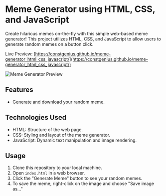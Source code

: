 # Meme Generator using HTML, CSS, and JavaScript

Create hilarious memes on-the-fly with this simple web-based meme generator! This project utilizes HTML, CSS, and JavaScript to allow users to generate random memes on a button click.

Live Preview: [https://constgenius.github.io/meme-generator_html_css_javascript/](https://constgenius.github.io/meme-generator_html_css_javascript/) 

![Meme Generator Preview](images/Modern_Meme_Generator_in_html_css_javascript.png)

## Features
- Generate and download your random meme.

## Technologies Used
- HTML: Structure of the web page.
- CSS: Styling and layout of the meme generator.
- JavaScript: Dynamic text manipulation and image rendering.

## Usage
1. Clone this repository to your local machine.
2. Open `index.html` in a web browser.
6. Click the "Generate Meme" button to see your random memes.
7. To save the meme, right-click on the image and choose "Save image as..."
